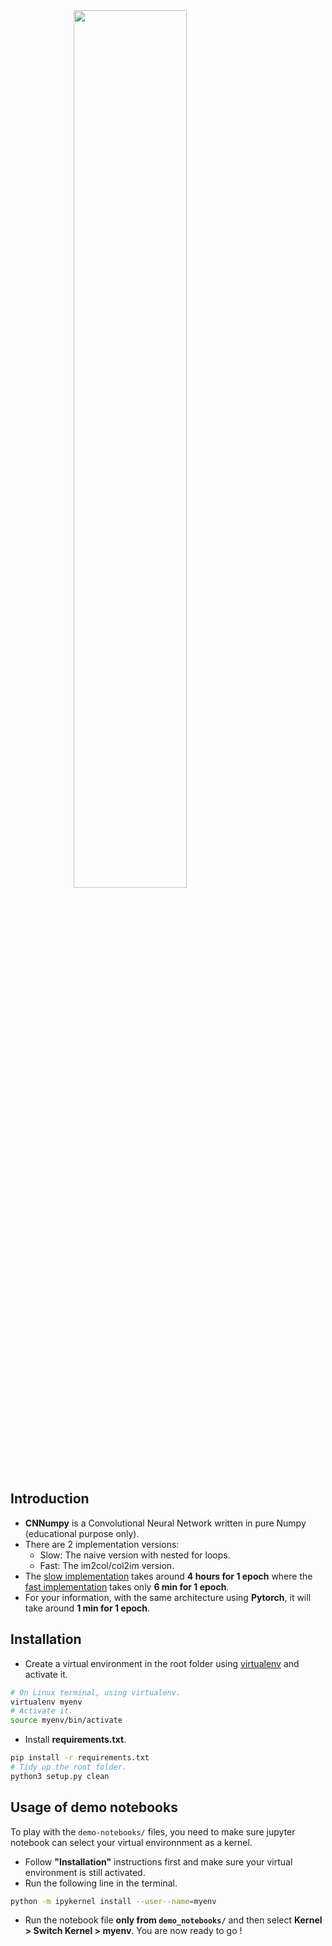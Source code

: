 <img src="./img/logo.png" hspace="20%" width="60%">

## Introduction

- **CNNumpy** is a Convolutional Neural Network written in pure Numpy (educational purpose only).
- There are 2 implementation versions:
    - Slow: The naive version with nested for loops.
    - Fast: The im2col/col2im version.
- The [slow implementation][slow-implementation] takes around **4 hours for 1 epoch** where the [fast implementation][fast-implementation] takes only **6 min for 1 epoch**.
- For your information, with the same architecture using **Pytorch**, it will take around **1 min for 1 epoch**.


## Installation

- Create a virtual environment in the root folder using [virtualenv][virtualenv] and activate it.

```bash
# On Linux terminal, using virtualenv.
virtualenv myenv
# Activate it.
source myenv/bin/activate
```

- Install **requirements.txt**.

```bash
pip install -r requirements.txt
# Tidy up the root folder.
python3 setup.py clean
```

## Usage of demo notebooks

To play with the `demo-notebooks/` files, you need to make sure jupyter notebook can select your virtual environnment as a kernel.

- Follow **"Installation"** instructions first and make sure your virtual environment is still activated.
- Run the following line in the terminal.
```bash
python -m ipykernel install --user--name=myenv
```
- Run the notebook file **only from `demo_notebooks/`** and then select **Kernel > Switch Kernel > myenv**. You are now ready to go !

<!---
Variables with links.
-->
[slow-implementation]: https://github.com/3outeille/CNNumpy/tree/master/src/slow
[fast-implementation]: https://github.com/3outeille/CNNumpy/tree/master/src/fast
[slow-blog]: https://hackmd.io/@machine-learning/blog-post-cnnumpy-slow
[fast-blog]: https://hackmd.io/@machine-learning/blog-post-cnnumpy-fast
[demo-notebook]: https://github.com/3outeille/CNNumpy/blob/master/src/demo_notebooks/demo-cnnumpy-fast.ipynb
[virtualenv]: https://packaging.python.org/guides/installing-using-pip-and-virtual-environments/
